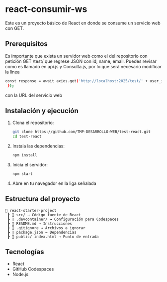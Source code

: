 # react-consumir-ws

Este es un proyecto básico de React en donde se consume un servicio web con GET.

## Prerequisitos
Es importante que exista un servidor web como el del repositorio con petición GET /test/<id> que regrese JSON con id, name, email. Puedes revisar como es llamado en api.js y Consulta.js, por lo que será necesario modificar la línea 
   ```sh
   const response = await axios.get('http://localhost:2025/test/' + user_id, {
    });
   ```
con la URL del servicio web

## Instalación y ejecución

1. Clona el repositorio:
   
   ```sh
   git clone https://github.com/TMP-DESARROLLO-WEB/test-react.git
   cd test-react
   ```

2. Instala las dependencias:
   
   ```sh
   npm install
   ```

3. Inicia el servidor:
   
   ```sh
   npm start
   ```

4. Abre en tu navegador en la liga señalada

## Estructura del proyecto
```
📂 react-starter-project
 ┣ 📂 src/ → Código fuente de React
 ┣ 📂 .devcontainer/ → Configuración para Codespaces
 ┣ 📜 README.md → Instrucciones
 ┣ 📜 .gitignore → Archivos a ignorar
 ┣ 📜 package.json → Dependencias
 ┣ 📂 public/ index.html → Punto de entrada
```
## Tecnologías
- React
- GitHub Codespaces
- Node.js


